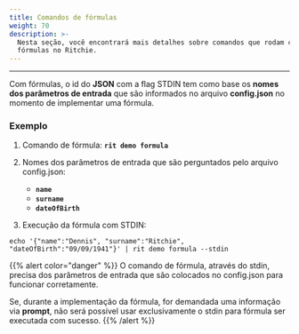 ```yaml
---
title: Comandos de fórmulas
weight: 70
description: >-
  Nesta seção, você encontrará mais detalhes sobre comandos que rodam com
  fórmulas no Ritchie.
---
```


---

Com fórmulas, o id do **JSON** com a flag  STDIN tem como base os **nomes dos parâmetros de entrada** que são informados no arquivo **config.json** no momento de implementar uma fórmula. 

### **Exemplo**

1. Comando de fórmula: **`rit demo formula`**

   

2. Nomes dos parâmetros de entrada que são perguntados pelo arquivo config.json:

   * **`name`**
   * **`surname`**
   * **`dateOfBirth`**

3. Execução da fórmula com STDIN:

```text
echo '{"name":"Dennis", "surname":"Ritchie", "dateOfBirth":"09/09/1941"}' | rit demo formula --stdin
```



{{% alert color="danger" %}}
O comando de fórmula, através do stdin, precisa dos parâmetros de entrada que são colocados no config.json para funcionar corretamente.  

Se, durante a implementação da fórmula, for demandada uma informação via **prompt**, não será possível usar exclusivamente o stdin para fórmula ser executada com sucesso. 
{{% /alert %}}
